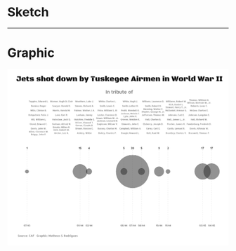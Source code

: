 # Sketch

------------------------------------------------------------------------

# Graphic

![TidyTuesday - week 06](plot.png)
